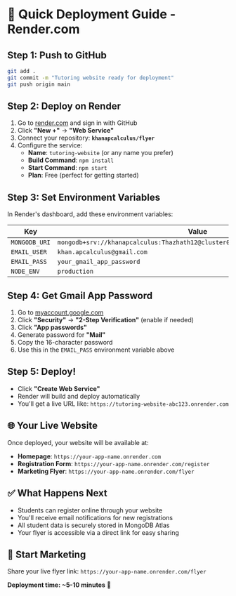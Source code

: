 # 🚀 Quick Deployment Guide - Render.com

## Step 1: Push to GitHub
```bash
git add .
git commit -m "Tutoring website ready for deployment"
git push origin main
```

## Step 2: Deploy on Render
1. Go to [render.com](https://render.com) and sign in with GitHub
2. Click **"New +"** → **"Web Service"**
3. Connect your repository: **`khanapcalculus/flyer`**
4. Configure the service:
   - **Name**: `tutoring-website` (or any name you prefer)
   - **Build Command**: `npm install`
   - **Start Command**: `npm start`
   - **Plan**: Free (perfect for getting started)

## Step 3: Set Environment Variables
In Render's dashboard, add these environment variables:

| Key | Value |
|-----|-------|
| `MONGODB_URI` | `mongodb+srv://khanapcalculus:Thazhath12@cluster0.ipy6r.mongodb.net/tutoring_db` |
| `EMAIL_USER` | `khan.apcalculus@gmail.com` |
| `EMAIL_PASS` | `your_gmail_app_password` |
| `NODE_ENV` | `production` |

## Step 4: Get Gmail App Password
1. Go to [myaccount.google.com](https://myaccount.google.com)
2. Click **"Security"** → **"2-Step Verification"** (enable if needed)
3. Click **"App passwords"**
4. Generate password for **"Mail"**
5. Copy the 16-character password
6. Use this in the `EMAIL_PASS` environment variable above

## Step 5: Deploy!
- Click **"Create Web Service"**
- Render will build and deploy automatically
- You'll get a live URL like: `https://tutoring-website-abc123.onrender.com`

## 🌐 Your Live Website
Once deployed, your website will be available at:
- **Homepage**: `https://your-app-name.onrender.com`
- **Registration Form**: `https://your-app-name.onrender.com/register`
- **Marketing Flyer**: `https://your-app-name.onrender.com/flyer`

## ✅ What Happens Next
- Students can register online through your website
- You'll receive email notifications for new registrations
- All student data is securely stored in MongoDB Atlas
- Your flyer is accessible via a direct link for easy sharing

## 📱 Start Marketing
Share your live flyer link:
`https://your-app-name.onrender.com/flyer`

**Deployment time: ~5-10 minutes** 🚀 